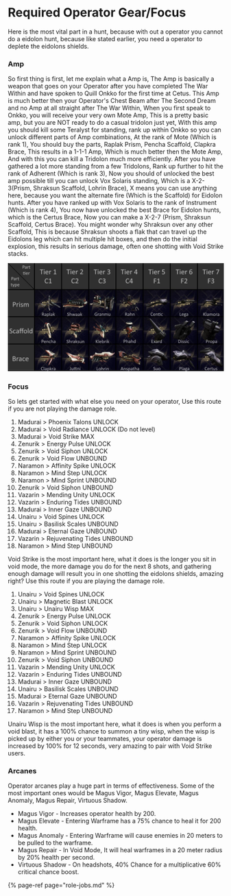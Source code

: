 # Required Operator Gear/Focus

Here is the most vital part in a hunt, because with out a operator you cannot do a eidolon hunt, because like stated earlier, you need a operator to deplete the eidolons shields.

### Amp

So first thing is first, let me explain what a Amp is, The Amp is basically a weapon that goes on your Operator after you have completed The War Within and have spoken to Quill Onkko for the first time at  Cetus. This Amp is much better then your Operator's Chest Beam after The Second Dream and no Amp at all straight after The War Within, When you first speak to Onkko, you will receive your very own Mote Amp, This is a pretty basic amp, but you are NOT ready to do a casual tridolon just yet, With this amp you should kill some Teralyst for standing, rank up within Onkko so you can unlock different parts of Amp combinations, At the rank of Mote \(Which is rank 1\), You should buy the parts, Raplak Prism, Pencha Scaffold, Clapkra Brace, This results in a 1-1-1 Amp, Which is much better then the Mote Amp, And with this you can kill a Tridolon much more efficiently. After you have gathered a lot more standing from a few Tridolons, Rank up further to hit the rank of Adherent \(Which is rank 3\), Now you should of unlocked the best amp possible till you can unlock Vox Solaris standing, Which is a X-2-3\(Prism, Shraksun Scaffold, Lohrin Brace\), X means you can use anything here, because you want the alternate fire \(Which is the Scaffold\) for Eidolon hunts. After you have ranked up with Vox Solaris to the rank of Instrument \(Which is rank 4\), You now have unlocked the best Brace for Eidolon hunts, which is the Certus Brace, Now you can make a X-2-7 \(Prism, Shraksun Scaffold, Certus Brace\). You might wonder why Shraksun over any other Scaffold, This is because Shraksun shoots a flak that can travel up the Eidolons leg which can hit multiple hit boxes, and then do the initial explosion, this results in serious damage, often one shotting with Void Strike stacks.

![](../../.gitbook/assets/image%20%2845%29.png)

### Focus

So lets get started with what else you need on your operator, Use this route if you are not playing the damage role.

1. Madurai &gt; Phoenix Talons UNLOCK 
2. Madurai &gt; Void Radiance UNLOCK \(Do not level\) 
3. Madurai &gt; Void Strike MAX 
4. Zenurik &gt; Energy Pulse UNLOCK 
5. Zenurik &gt; Void Siphon UNLOCK
6. Zenurik &gt; Void Flow UNBOUND
7. Naramon &gt; Affinity Spike UNLOCK
8. Naramon &gt; Mind Step UNLOCK
9. Naramon &gt; Mind Sprint UNBOUND
10. Zenurik &gt; Void Siphon UNBOUND
11. Vazarin &gt; Mending Unity UNLOCK
12. Vazarin &gt; Enduring Tides UNBOUND
13. Madurai &gt; Inner Gaze UNBOUND 
14. Unairu  &gt; Void Spines UNLOCK
15. Unairu  &gt; Basilisk Scales UNBOUND
16. Madurai &gt; Eternal Gaze UNBOUND 
17. Vazarin &gt; Rejuvenating Tides UNBOUND
18. Naramon &gt; Mind Step UNBOUND

Void Strike is the most important here, what it does is the longer you sit in void mode, the more damage you do for the next 8 shots, and gathering enough damage will result you in one shotting the eidolons shields, amazing right? Use this route if you are playing the damage role.

1. Unairu &gt; Void Spines UNLOCK 
2. Unairu &gt; Magnetic Blast UNLOCK 
3. Unairu &gt; Unairu Wisp MAX 
4. Zenurik &gt; Energy Pulse UNLOCK 
5. Zenurik &gt; Void Siphon UNLOCK
6. Zenurik &gt; Void Flow UNBOUND
7. Naramon &gt; Affinity Spike UNLOCK
8. Naramon &gt; Mind Step UNLOCK
9. Naramon &gt; Mind Sprint UNBOUND
10. Zenurik &gt; Void Siphon UNBOUND
11. Vazarin &gt; Mending Unity UNLOCK
12. Vazarin &gt; Enduring Tides UNBOUND
13. Madurai &gt; Inner Gaze UNBOUND 
14. Unairu  &gt; Basilisk Scales UNBOUND
15. Madurai &gt; Eternal Gaze UNBOUND 
16. Vazarin &gt; Rejuvenating Tides UNBOUND
17. Naramon &gt; Mind Step UNBOUND

Unairu Wisp is the most important here, what it does is when you perform a void blast, it has a 100% chance to summon a tiny wisp, when the wisp is picked up by either you or your teammates, your operator damage is increased by 100% for 12 seconds, very amazing to pair with Void Strike users.

### Arcanes

Operator arcanes play a huge part in terms of effectiveness. Some of the most important ones would be Magus Vigor, Magus Elevate, Magus Anomaly, Magus Repair, Virtuous Shadow.

* Magus Vigor - Increases operator health by 200.
* Magus Elevate - Entering Warframe has a 75% chance to heal it for 200 health.
* Magus Anomaly - Entering Warframe will cause enemies in 20 meters to be pulled to the warframe.
* Magus Repair - In Void Mode, It will heal warframes in a 20 meter radius by 20% health per second.
* Virtuous Shadow - On headshots, 40% Chance for a multiplicative 60% critical chance boost.

{% page-ref page="role-jobs.md" %}

